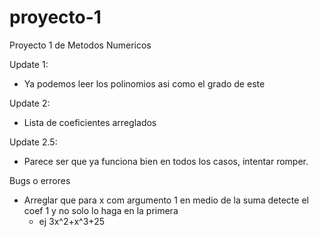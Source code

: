 # proyecto-1
Proyecto 1 de Metodos Numericos

Update 1:

  - Ya podemos leer los polinomios asi como el grado de este
  
Update 2:
  - Lista de coeficientes arreglados
  
Update 2.5:
- Parece ser que ya funciona bien en todos los casos, intentar romper.

Bugs o errores

  - Arreglar que para x com argumento 1 en medio de la suma detecte el coef 1 y no solo lo haga en la primera
    * ej 3x^2+x^3+25  

